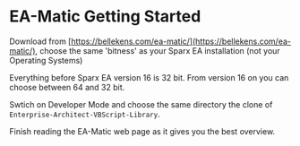 # EA-Matic Getting Started

Download from [https://bellekens.com/ea-matic/](https://bellekens.com/ea-matic/), choose the  same 'bitness' as your Sparx EA installation (not your Operating Systems)

Everything before Sparx EA version 16 is 32 bit. From version 16 on you can choose between 64 and 32 bit.

Swtich on Developer Mode and choose the same directory the clone of `Enterprise-Architect-VBScript-Library`.

Finish reading the EA-Matic web page as it gives you the best overview.
